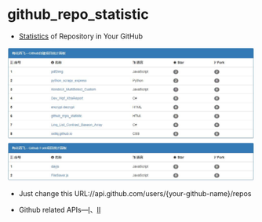 # github_repo_statistic
* [Statistics](https://xxlllq.github.io/github_repo_statistic/) of Repository in Your GitHub

<div align=center><a href="https://xxlllq.github.io/github_repo_statistic/" target="_blank"><img width="1000px" height="auto" src="https://github.com/xxlllq/github_repo_statistic/blob/master/static.jpg"/></a></div>

* Just change this URL://api.github.com/users/{your-github-name}/repos

* Github related APIs—[I](https://developer.github.com/v3/)、[II](https://api.github.com/)

